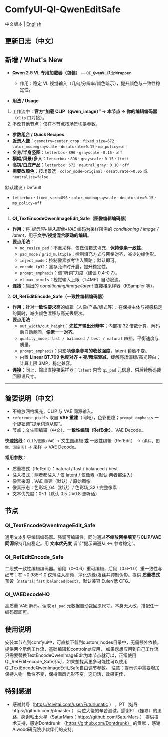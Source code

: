 # ComfyUI-QI-QwenEditSafe

中文版本 | [English](README.md)

## 更新日志（中文）

## 新增 / What's New
- **Qwen 2.5 VL 专用加载器（包装） — `QI_QwenVLClipWrapper`**
  - 作用：稳定 VL 视觉输入（几何/分辨率/颜色暗示），提升颜色与一致性稳定性。

- **用法 / Usage** 
1) 工作流中：**官方“加载 CLIP（qwen_image）” → 本节点 → 你的编辑编码器**（`clip` 口对接）。
2) 不改其他节点；仅在本节点按场景切换参数。

- **参数组合 / Quick Recipes**
- **近景人像**：`geometry=center_crop` · `fixed_size=672` · `color_mode=grayscale` · `desaturate=0.15` · `mp_policy=off`
- **全身/半身竖图**：`letterbox` · `896` · `grayscale` · `0.15` · `off`
- **横幅/风景/多人**：`letterbox` · `896` · `grayscale` · `0.15` · `limit`
- **高钥/白底产品**：`letterbox` · `672` · `neutral_gray` · `0.10` · `off`
- **需要改颜色**：按场景选 · `color_mode=original` · `desaturate<=0.05` 或 `neutralize=false`

默认建议 / Default
- `letterbox` · `fixed_size=896` · `color_mode=grayscale` · `desaturate=0.15` · `mp_policy=off`
- 
1) **QI_TextEncodeQwenImageEdit_Safe（图像编辑编码器）**  
- **作用**：将 *提示词+输入图像+VAE* 编码为采样所需的 *conditioning / image / latent*，用于**文字/视觉混合驱动的编辑**。  
- **要点用法**：  
  - `no_resize_pad`：不重采样，仅做信箱式填充，**保持像素一致性**。  
  - `pad_mode` / `grid_multiple`：控制填充方式与网格对齐，减少边缘伪影。  
  - `inject_mode`：控制像素参考注入策略；默认即可。  
  - `encode_fp32`：显存允许时开启，提升稳定性。  
  - `prompt_emphasis`：调“听词”力度（建议 0.4–0.7）。  
  - `vl_max_pixels`：视觉输入上限（1.4MP）自动限流。  
- **连接**：输出的 *conditioning/image/latent* 直接接采样器（KSampler 等）。

2) **QI_RefEditEncode_Safe（一致性编辑编码器）**  
- **作用**：针对**一致性要求高**的编辑（人像/产品/版式等），在保持主体与视感稳定的同时，减少颜色漂移与高光丢层次。  
- **要点用法**：  
  - `out_width/out_height`：**先拉齐输出分辨率**；内部按 32 倍数计算，解码后自动裁回，**像素一一对齐**。  
  - `quality_mode`：`fast / balanced / best / natural` 四挡，平衡速度与质量。  
  - `prompt_emphasis`：只影响**像素参考的收敛强度**，latent 锁脸不变。  
  - 内置 **Linear BT.709 色度对齐 + 亮/暗端衰减**，缓解亮场偏绿/高光顶白；计算上限 3MP，稳定兼容。  
- **连接**：同上，输出直接接采样器；`latent` 内含 `qi_pad` 元信息，供后续解码裁回原设尺寸。

---

## 简要说明（中文）
- 不缩放网格填充，CLIP 与 VAE 同源输入。
- `reference_pixels` 取自 **VAE 重建**（同域），色彩更稳；`prompt_emphasis` 一个旋钮调"提示词遵从度"。
- 节点：文生图编辑（中文）、**一致性编辑（RefEdit）**、VAE Decode。

**快速接线**：`CLIP/图像/VAE` → 文生图编辑 **或** 一致性编辑（RefEdit） → `(条件, 图像, 潜空间)` → 采样 → VAE Decode。

**常用参数**：
- 质量模式（RefEdit）：natural / fast / balanced / best
- 注入模式：两者都注入 / 仅 latent / 仅像素（默认 两者都注入）
- 像素来源：VAE 重建（默认）/ 原始图像
- 像素形态：色彩场_64（默认）/ 色彩场_32 / 完整像素
- 文本优先度：0~1（默认 0.5；≥0.8 更听话）

## 节点

### QI_TextEncodeQwenImageEdit_Safe
通用文本引导编辑编码器。强调可编辑性，同时通过**不缩放网格填充**与**CLIP/VAE 同源**保持几何稳定。用 **文本优先度** 调节“提示词遵从 ↔ 参考稳定”。

### QI_RefEditEncode_Safe
二段式一致性编辑编码器。前段（0–0.6）重可编辑，后段（0.6–1.0）重一致性与细节；在 ~0.985–1.0 仅薄注入高频，净化边缘/发丝并抑制伪影。提供 **质量模式** 预设（`natural|fast|balanced|best`），默认兼容 Euler/低 CFG。

### QI_VAEDecodeHQ
高质量 VAE 解码。读取 `qi_pad` 元数据自动裁回原尺寸。本身无大改，搭配任一编码器即可。

## 使用说明
安装本节点到comfyui中，可直接下载到custom_nodes目录中，无需额外依赖。
提供两个示例工作流，基础编辑和controlnet应用，
如果您想应用到自己工作流只需要替换TextEncodeQwenImageEdit为本节点就可以，正常使用QI_RefEditEncode_Safe即可，如果想探索更多可能性可以使用QI_TextEncodeQwenImageEdit_Safe自由调节参数。
注意：提示词中需要增加保持人物一致性不变，保持画风光影不变，这句话，效果更佳，

## 特别感谢
- 感谢封号（https://civitai.com/user/Futurlunatic ） ，PT（娃导https://github.com/ptmaster ） 两位大佬的辛苦测试，感谢PT（娃导）的思路，感谢粘土火星（SaturMars：https://github.com/SaturMars ）  提供技术支持，感谢Dontdrunk （https://github.com/Dontdrunk） 的贡献  ，感谢Aiwood研究院小伙伴们的支持。
